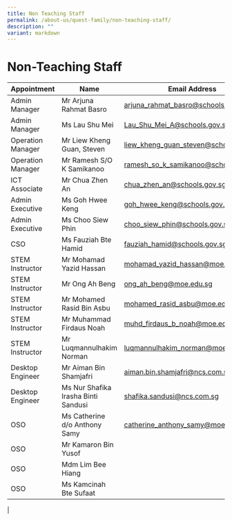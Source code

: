 ```yaml
---
title: Non Teaching Staff
permalink: /about-us/quest-family/non-teaching-staff/
description: ""
variant: markdown
---
```

Non-Teaching Staff
==================

| Appointment |Name | Email Address |
| -------- | -------- | -------- |
| Admin Manager| Mr Arjuna Rahmat Basro| <a href="mailto: arjuna_rahmat_basro@schools.gov.sg"> arjuna_rahmat_basro@schools.gov.sg</a>      |
| Admin Manager| Ms Lau Shu Mei| <a href="mailto: Lau_Shu_Mei_A@schools.gov.sg"> Lau_Shu_Mei_A@schools.gov.sg</a>      |
|Operation Manager| Mr Liew Kheng Guan, Steven| <a href="mailto: liew_kheng_guan_steven@schools.gov.sg"> liew_kheng_guan_steven@schools.gov.sg</a>  
| Operation Manager| Mr Ramesh S/O K Samikanoo| <a href="mailto: ramesh_so_k_samikanoo@schools.gov.sg"> ramesh_so_k_samikanoo@schools.gov.sg</a>
| ICT Associate|  Mr Chua Zhen An| <a href="mailto: chua_zhen_an@schools.gov.sg"> chua_zhen_an@schools.gov.sg</a>      |
| Admin Executive|  Ms Goh Hwee Keng| <a href="mailto: goh_hwee_keng@schools.gov.sg"> goh_hwee_keng@schools.gov.sg</a>      |
| Admin Executive|  Ms Choo Siew Phin| <a href="mailto: choo_siew_phin@schools.gov.sg"> choo_siew_phin@schools.gov.sg</a>      |
| CSO |  Ms Fauziah Bte Hamid | <a href="mailto: fauziah_hamid@schools.gov.sg"> fauziah_hamid@schools.gov.sg</a>      |
| STEM Instructor |  Mr Mohamad Yazid Hassan| <a href="mailto: mohamad_yazid_hassan@moe.edu.sg"> mohamad_yazid_hassan@moe.edu.sg</a>      |
| STEM Instructor |  Mr Ong Ah Beng | <a href="mailto: ong_ah_beng@moe.edu.sg"> ong_ah_beng@moe.edu.sg</a>      |
| STEM Instructor |  Mr Mohamed Rasid Bin Asbu | <a href="mailto: mohamed_rasid_asbu@moe.edu.sg"> mohamed_rasid_asbu@moe.edu.sg</a>      |
| STEM Instructor|  Mr Muhammad Firdaus Noah| <a href="mailto: muhd_firdaus_b_noah@moe.edu.sg"> muhd_firdaus_b_noah@moe.edu.sg</a>      |
| STEM Instructor|  Mr Luqmannulhakim Norman| <a href="mailto: luqmannulhakim_norman@moe.edu.sg"> luqmannulhakim_norman@moe.edu.sg</a>      |
 | Desktop Engineer|  Mr Aiman Bin Shamjafri| <a href="mailto: aiman.bin.shamjafri@ncs.com.sg"> aiman.bin.shamjafri@ncs.com.sg</a>      |
 | Desktop Engineer|  Ms Nur Shafika Irasha Binti Sandusi| <a href="mailto: shafika.sandusi@ncs.com.sg"> shafika.sandusi@ncs.com.sg</a>      |
| OSO|  Ms Catherine d/o Anthony Samy| <a href="mailto: catherine_anthony_samy@moe.edu.sg"> catherine_anthony_samy@moe.edu.sg</a>      |
| OSO|  Mr Kamaron Bin Yusof| |
| OSO|  Mdm Lim Bee Hiang| |
| OSO|  Ms Kamcinah Bte Sufaat | |
|